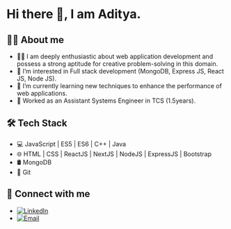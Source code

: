# Hi there 👋, I am Aditya.
## 👨‍💻 About  me 
- 👨‍🔬 I am deeply enthusiastic about web application development and possess a strong aptitude for creative problem-solving in this domain.
- 👀 I’m interested in Full stack development (MongoDB, Express JS, React JS, Node JS).
- 🌱 I’m currently learning new techniques to enhance the performance of web applications.
- 🏢 Worked as an Assistant Systems Engineer in TCS (1.5years).

## 🛠 Tech Stack
- 💻 JavaScript | ES5 | ES6 | C++ | Java
- 🌐 HTML | CSS | ReactJS | NextJS | NodeJS | ExpressJS | Bootstrap
- 🛢 MongoDB
- 🔧 Git

## 🤝 Connect with me
- [![LinkedIn](https://img.shields.io/badge/LinkedIn-Connect-blue?style=for-the-badge&logo=linkedin)](https://www.linkedin.com/in/adityachauhan08/)
- [![Email](https://img.shields.io/badge/Email-Contact-red?style=for-the-badge&logo=email)](mailto:chauhanaditya0824@gmail.com)

<!---
chauhanAditya24/chauhanAditya24 is a ✨ special ✨ repository because its `README.md` (this file) appears on your GitHub profile.
You can click the Preview link to take a look at your changes.
--->
